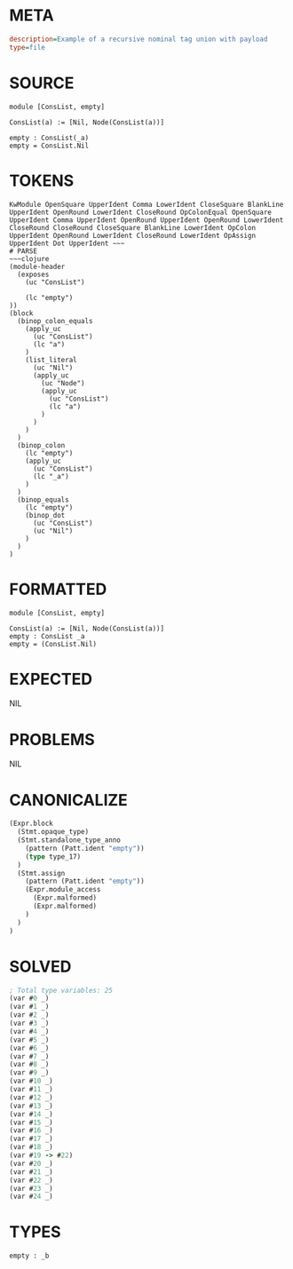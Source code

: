 # META
~~~ini
description=Example of a recursive nominal tag union with payload
type=file
~~~
# SOURCE
~~~roc
module [ConsList, empty]

ConsList(a) := [Nil, Node(ConsList(a))]

empty : ConsList(_a)
empty = ConsList.Nil
~~~
# TOKENS
~~~text
KwModule OpenSquare UpperIdent Comma LowerIdent CloseSquare BlankLine UpperIdent OpenRound LowerIdent CloseRound OpColonEqual OpenSquare UpperIdent Comma UpperIdent OpenRound UpperIdent OpenRound LowerIdent CloseRound CloseRound CloseSquare BlankLine LowerIdent OpColon UpperIdent OpenRound LowerIdent CloseRound LowerIdent OpAssign UpperIdent Dot UpperIdent ~~~
# PARSE
~~~clojure
(module-header
  (exposes
    (uc "ConsList")

    (lc "empty")
))
(block
  (binop_colon_equals
    (apply_uc
      (uc "ConsList")
      (lc "a")
    )
    (list_literal
      (uc "Nil")
      (apply_uc
        (uc "Node")
        (apply_uc
          (uc "ConsList")
          (lc "a")
        )
      )
    )
  )
  (binop_colon
    (lc "empty")
    (apply_uc
      (uc "ConsList")
      (lc "_a")
    )
  )
  (binop_equals
    (lc "empty")
    (binop_dot
      (uc "ConsList")
      (uc "Nil")
    )
  )
)
~~~
# FORMATTED
~~~roc
module [ConsList, empty]

ConsList(a) := [Nil, Node(ConsList(a))]
empty : ConsList _a
empty = (ConsList.Nil)
~~~
# EXPECTED
NIL
# PROBLEMS
NIL
# CANONICALIZE
~~~clojure
(Expr.block
  (Stmt.opaque_type)
  (Stmt.standalone_type_anno
    (pattern (Patt.ident "empty"))
    (type type_17)
  )
  (Stmt.assign
    (pattern (Patt.ident "empty"))
    (Expr.module_access
      (Expr.malformed)
      (Expr.malformed)
    )
  )
)
~~~
# SOLVED
~~~clojure
; Total type variables: 25
(var #0 _)
(var #1 _)
(var #2 _)
(var #3 _)
(var #4 _)
(var #5 _)
(var #6 _)
(var #7 _)
(var #8 _)
(var #9 _)
(var #10 _)
(var #11 _)
(var #12 _)
(var #13 _)
(var #14 _)
(var #15 _)
(var #16 _)
(var #17 _)
(var #18 _)
(var #19 -> #22)
(var #20 _)
(var #21 _)
(var #22 _)
(var #23 _)
(var #24 _)
~~~
# TYPES
~~~roc
empty : _b
~~~

